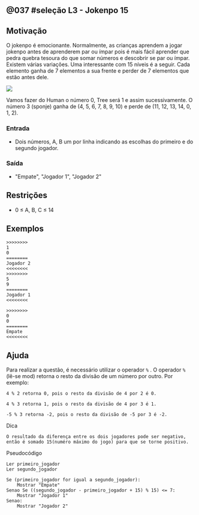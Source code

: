 ## @037 #seleção L3 - Jokenpo 15


## Motivação

O jokenpo é emocionante. Normalmente, as crianças aprendem a jogar jokenpo antes de aprenderem par ou ímpar pois é mais fácil aprender que pedra quebra tesoura do que somar números e descobrir se par ou ímpar. Existem várias variações. Uma interessante com 15 níveis é a seguir. Cada elemento ganha de 7 elementos a sua frente e perder de 7 elementos que estão antes dele.

![](https://raw.githubusercontent.com/qxcodefup/moodle/master/base/037/__capa.jpg)

Vamos fazer do Human o número 0, Tree será 1 e assim sucessivamente. O número 3 (sponje) ganha de (4, 5, 6, 7, 8, 9, 10) e perde de (11, 12, 13, 14, 0, 1, 2).

### Entrada

- Dois números, A, B um por linha indicando as escolhas do primeiro e do segundo jogador.

### Saída

- "Empate", "Jogador 1", "Jogador 2"

## Restrições

* 0 ≤ A, B, C ≤ 14

## Exemplos

```
>>>>>>>>
1
0
========
Jogador 2
<<<<<<<<
>>>>>>>>
5
9
========
Jogador 1
<<<<<<<<

>>>>>>>>
0
0
========
Empate
<<<<<<<<
```

## Ajuda

Para realizar a questão, é necessário utilizar o operador `%` . O operador `%` (lê-se mod) retorna o resto da divisão de um número por outro. Por exemplo:

```
4 % 2 retorna 0, pois o resto da divisão de 4 por 2 é 0.

4 % 3 retorna 1, pois o resto da divisão de 4 por 3 é 1.

-5 % 3 retorna -2, pois o resto da divisão de -5 por 3 é -2.
```

Dica
```
O resultado da diferença entre os dois jogadores pode ser negativo, então é somado 15(numéro máximo do jogo) para que se torne positivo.
```

Pseudocódigo

```
Ler primeiro_jogador
Ler segundo_jogador

Se (primeiro_jogador for igual a segundo_jogador):
    Mostrar "Empate"
Senao Se ((segundo_jogador - primeiro_jogador + 15) % 15) <= 7:
    Mostrar "Jogador 1"
Senao:
    Mostrar "Jogador 2"
```

